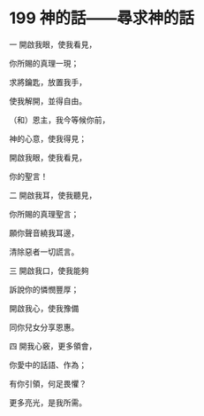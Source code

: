 # 199 神的話——尋求神的話

一 開啟我眼，使我看見，

你所賜的真理一現；

求將鑰匙，放置我手，

使我解開，並得自由。

（和）恩主，我今等候你前，

神的心意，使我得見；

開啟我眼，使我看見，

你的聖言！

二 開啟我耳，使我聽見，

你所賜的真理聖言；

願你聲音繞我耳邊，

清除惡者一切謊言。

三 開啟我口，使我能夠

訴說你的憐憫豐厚；

開啟我心，使我豫備

同你兒女分享恩惠。

四 開我心竅，更多領會，

你愛中的話語、作為；

有你引領，何足畏懼？

更多亮光，是我所需。


